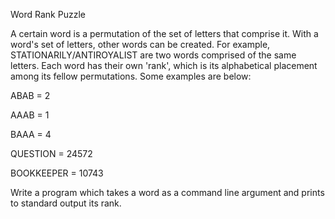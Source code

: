 Word Rank Puzzle

A certain word is a permutation of the set of letters that comprise it. With a word's set of letters, other words can be created. For example, STATIONARILY/ANTIROYALIST are two words comprised of the same letters. Each word has their own 'rank', which is its alphabetical placement among its fellow permutations. Some examples are below:

ABAB = 2

AAAB = 1

BAAA = 4

QUESTION = 24572

BOOKKEEPER = 10743


Write a program which takes a word as a command line argument and prints to standard output its rank.
